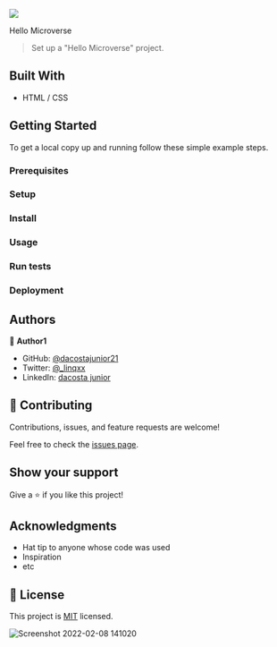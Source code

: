 ![](https://img.shields.io/badge/Microverse-blueviolet)

Hello Microverse

> Set up a "Hello Microverse" project.


## Built With

- HTML / CSS




## Getting Started




To get a local copy up and running follow these simple example steps.

### Prerequisites

### Setup

### Install

### Usage

### Run tests

### Deployment



## Authors

👤 **Author1**

- GitHub: [@dacostajunior21](https://github.com/dacostajunior21)
- Twitter: [@_linqxx](https://twitter.com/twitterhandle)
- LinkedIn: [dacosta junior](https://linkedin.com/in/dacosta-jnr-433107184)


## 🤝 Contributing

Contributions, issues, and feature requests are welcome!

Feel free to check the [issues page](../../issues/).

## Show your support

Give a ⭐️ if you like this project!

## Acknowledgments

- Hat tip to anyone whose code was used
- Inspiration
- etc

## 📝 License

This project is [MIT](./MIT.md) licensed.

![Screenshot 2022-02-08 141020](https://user-images.githubusercontent.com/93006644/153068191-d651a978-9214-4fb3-926e-bb4774cb2bf5.png)
